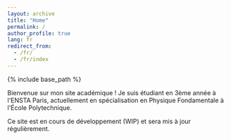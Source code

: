 ```yaml
---
layout: archive
title: "Home"
permalink: /
author_profile: true
lang: fr
redirect_from:
  - /fr/
  - /fr/index
---
```


{% include base_path %}

Bienvenue sur mon site académique ! Je suis étudiant en 3ème année à l'ENSTA Paris, actuellement en spécialisation en Physique Fondamentale à l'École Polytechnique.

Ce site est en cours de développement (WIP) et sera mis à jour régulièrement.
